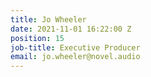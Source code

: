 ```yaml
---
title: Jo Wheeler
date: 2021-11-01 16:22:00 Z
position: 15
job-title: Executive Producer
email: jo.wheeler@novel.audio
---
```


